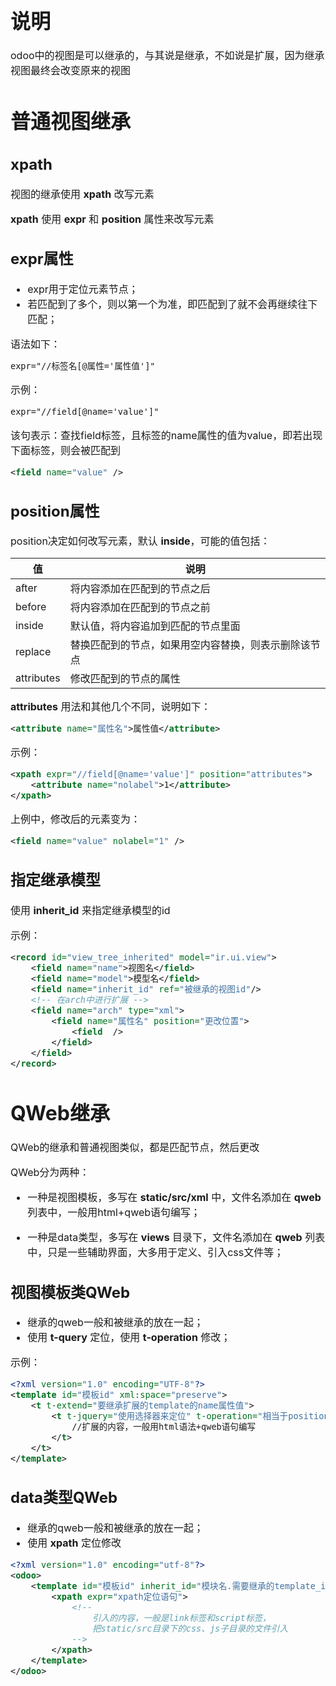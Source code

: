 <font size = 3>

# 说明

odoo中的视图是可以继承的，与其说是继承，不如说是扩展，因为继承视图最终会改变原来的视图

# 普通视图继承

## xpath

视图的继承使用 **xpath** 改写元素

**xpath** 使用 **expr** 和 **position** 属性来改写元素

## expr属性

- expr用于定位元素节点；
- 若匹配到了多个，则以第一个为准，即匹配到了就不会再继续往下匹配；

语法如下：

```xml
expr="//标签名[@属性='属性值']"
```

示例：

```xml
expr="//field[@name='value']"
```

该句表示：查找field标签，且标签的name属性的值为value，即若出现下面标签，则会被匹配到

```xml
<field name="value" />
```

## position属性

position决定如何改写元素，默认 **inside**，可能的值包括：

| 值         | 说明                                                 |
| ---------- | ---------------------------------------------------- |
| after      | 将内容添加在匹配到的节点之后                         |
| before     | 将内容添加在匹配到的节点之前                         |
| inside     | 默认值，将内容追加到匹配的节点里面                   |
| replace    | 替换匹配到的节点，如果用空内容替换，则表示删除该节点 |
| attributes | 修改匹配到的节点的属性                               |

**attributes** 用法和其他几个不同，说明如下：

```xml
<attribute name="属性名">属性值</attribute>
```

示例：

```xml
<xpath expr="//field[@name='value']" position="attributes">
	<attribute name="nolabel">1</attribute>
</xpath>
```

上例中，修改后的元素变为：

```xml
<field name="value" nolabel="1" />
```

## 指定继承模型

使用 **inherit_id** 来指定继承模型的id

示例：

```xml
<record id="view_tree_inherited" model="ir.ui.view">
	<field name="name">视图名</field>
	<field name="model">模型名</field>
	<field name="inherit_id" ref="被继承的视图id"/>
    <!-- 在arch中进行扩展 -->
	<field name="arch" type="xml">
		<field name="属性名" position="更改位置">
			<field  />
		</field>
	</field>
</record>
```

# QWeb继承

QWeb的继承和普通视图类似，都是匹配节点，然后更改

QWeb分为两种：

- 一种是视图模板，多写在 **static/src/xml** 中，文件名添加在 **qweb** 列表中，一般用html+qweb语句编写；

- 一种是data类型，多写在 **views** 目录下，文件名添加在 **qweb** 列表中，只是一些辅助界面，大多用于定义、引入css文件等；

## 视图模板类QWeb

- 继承的qweb一般和被继承的放在一起；
- 使用 **t-query** 定位，使用 **t-operation** 修改；

示例：

```xml
<?xml version="1.0" encoding="UTF-8"?>
<template id="模板id" xml:space="preserve">
    <t t-extend="要继承扩展的template的name属性值">
        <t t-jquery="使用选择器来定位" t-operation="相当于position">
            //扩展的内容，一般用html语法+qweb语句编写
        </t>
    </t>
</template>
```

## data类型QWeb

- 继承的qweb一般和被继承的放在一起；
- 使用 **xpath** 定位修改

```xml
<?xml version="1.0" encoding="utf-8"?>
<odoo>
    <template id="模板id" inherit_id="模块名.需要继承的template_id">
        <xpath expr="xpath定位语句">
            <!--
				引入的内容，一般是link标签和script标签，
				把static/src目录下的css、js子目录的文件引入
			-->
        </xpath>
    </template>
</odoo>
```

